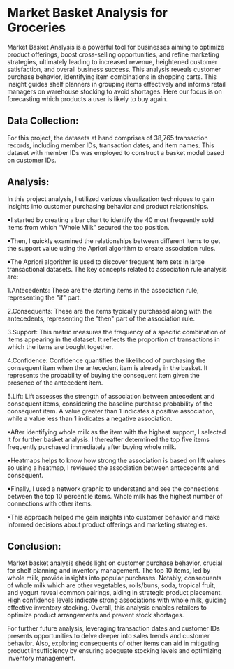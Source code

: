 # Market Basket Analysis for Groceries
Market Basket Analysis is a powerful tool for businesses aiming to optimize product offerings, boost cross-selling opportunities, and refine marketing strategies, ultimately leading to increased revenue, heightened customer satisfaction, and overall business success. This analysis reveals customer purchase behavior, identifying item combinations in shopping carts. This insight guides shelf planners in grouping items effectively and informs retail managers on warehouse stocking to avoid shortages. Here our focus is on forecasting which products a user is likely to buy again.

## Data Collection:
For this project, the datasets at hand comprises of 38,765 transaction records, including member IDs, transaction dates, and item names. This dataset with member IDs was employed to construct a basket model based on customer IDs.

## Analysis:

In this project analysis, I utilized various visualization techniques to gain insights into customer purchasing behavior and product relationships.

•I started by creating a bar chart to identify the 40 most frequently sold items from which “Whole Milk” secured the top position.

•Then, I quickly examined the relationships between different items to get the support value using the Apriori algorithm to create association rules.

•The Apriori algorithm is used to discover frequent item sets in large transactional datasets. The key concepts related to association rule analysis are:

  1.Antecedents: These are the starting items in the association rule, representing the "if" part.

  2.Consequents: These are the items typically purchased along with the antecedents, representing the "then" part of the association rule.

  3.Support: This metric measures the frequency of a specific combination of items appearing in the dataset. It reflects the proportion of transactions in which the items are bought together.

  4.Confidence: Confidence quantifies the likelihood of purchasing the consequent item when the antecedent item is already in the basket. It represents the probability of buying the consequent item given the presence of the antecedent item.

  5.Lift: Lift assesses the strength of association between antecedent and consequent items, considering the baseline purchase probability of the consequent item. A value greater than 1 indicates a positive association, while a value less than 1 indicates a negative association.

•After identifying whole milk as the item with the highest support, I selected it for further basket analysis. I thereafter determined the top five items frequently purchased immediately after buying whole milk.

•Heatmaps helps to know how strong the association is based on lift values so using a heatmap, I reviewed the association between antecedents and consequent.

•Finally, I used a network graphic to understand and see the connections between the top 10 percentile items. Whole milk has the highest number of connections with other items.

•This approach helped me gain insights into customer behavior and make informed decisions about product offerings and marketing strategies.

## Conclusion:
Market basket analysis sheds light on customer purchase behavior, crucial for shelf planning and inventory management. The top 10 items, led by whole milk, provide insights into popular purchases. Notably, consequents of whole milk which are other vegetables, rolls/buns, soda, tropical fruit, and yogurt reveal common pairings, aiding in strategic product placement. High confidence levels indicate strong associations with whole milk, guiding effective inventory stocking. Overall, this analysis enables retailers to optimize product arrangements and prevent stock shortages.

For further future analysis, leveraging transaction dates and customer IDs presents opportunities to delve deeper into sales trends and customer behavior. Also, exploring consequents of other items can aid in mitigating product insufficiency by ensuring adequate stocking levels and optimizing inventory management.
